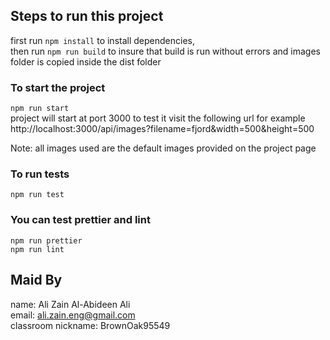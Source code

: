 ## Steps to run this project  
first run ```npm install``` to install dependencies,  
then run ```npm run build``` to insure that build is run without errors and images folder is copied inside the dist folder  

### To start the project  
```npm run start```  
project will start at port 3000 to test it visit the following url for example  
http://localhost:3000/api/images?filename=fjord&width=500&height=500  
  
Note: all images used are the default images provided on the project page  
  
### To run tests  
```npm run test```  

### You can test prettier and lint  
```npm run prettier```  
```npm run lint```  

## Maid By  
name: Ali Zain Al-Abideen Ali  
email: ali.zain.eng@gmail.com  
classroom nickname: BrownOak95549  

